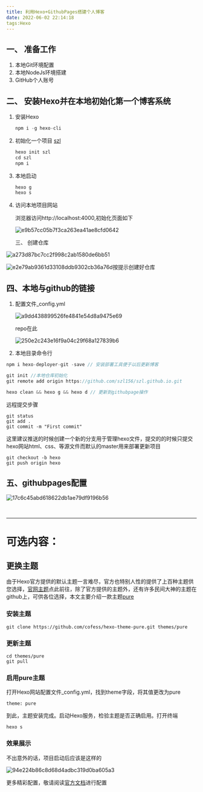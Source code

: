 ```yaml
---
title: 利用Hexo+GithubPages搭建个人博客
date: 2022-06-02 22:14:18
tags:Hexo
---
```


## 一、 准备工作

1. 本地Git环境配置
2. 本地NodeJs环境搭建
3. GitHub个人账号

## 二、 安装Hexo并在本地初始化第一个博客系统

1. 安装Hexo

   ```javascript
   npm i -g hexo-cli
   ```

2. 初始化一个项目 <u>szl</u>

   ```javascript
   hexo init szl
   cd szl
   npm i
   ```

3. 本地启动

   ```javascript
   hexo g
   hexo s
   ```

4. 访问本地项目网站

   浏览器访问http://localhost:4000,初始化页面如下

   ![e9b57cc05b7f3ca263ea41ae8cfd0642](F:\szl\source\_posts\利用Hexo-GithubPages搭建个人博客\preview1.png)

   三、 创建仓库

![a273d87bc7cc2f998c2ab1580de6bb51](F:\szl\source\_posts\利用Hexo-GithubPages搭建个人博客\r.png)

![e2e79ab9361d33108ddb9302cb36a76d](F:\szl\source\_posts\利用Hexo-GithubPages搭建个人博客\create.png)按提示创建好仓库

## 四、本地与github的链接

1. 配置文件_config.yml

   ![a9dd438899526fe4841e54d8a9475e69](F:\szl\source\_posts\利用Hexo-GithubPages搭建个人博客\setting.png)

   repo在此

   ![250e2c243e16f9a04c29f68a127839b6](F:\szl\source\_posts\利用Hexo-GithubPages搭建个人博客\httpplace.png)

2. 本地目录命令行

```javascript
npm i hexo-deployer-git -save // 安装部署工具便于以后更新博客

git init //本地仓库初始化
git remote add origin https://github.com/szl156/szl.github.io.git
```

```javascript
hexo clean && hexo g && hexo d // 更新到githubpage操作
```

 远程提交步骤

```
git status
git add .
git commit -m "First commit"
```

这里建议推送的时候创建一个新的分支用于管理hexo文件，提交的的时候只提交hexo网站html、css、等源文件而默认的master用来部署更新项目

```
git checkout -b hexo
git push origin hexo
```

## 五、githubpages配置

![17c6c45abd618622db1ae79df9196b56](F:\szl\source\_posts\利用Hexo-GithubPages搭建个人博客\githubpages.png)

<br/>

***

# 可选内容：

## 更换主题

 由于Hexo官方提供的默认主题一言难尽，官方也特别人性的提供了上百种主题供您选择，[官网主题](https://hexo.io/themes/)点此前往，除了官方提供的主题外，还有许多民间大神的主题在github上，可供各位选择，本文主要介绍一款主题[pure](https://github.com/cofess/hexo-theme-pure)

### 安装主题

```
git clone https://github.com/cofess/hexo-theme-pure.git themes/pure
```

### 更新主题

```
cd themes/pure
git pull
```

### 启用pure主题

打开Hexo网站配置文件_config.yml，找到theme字段，将其值更改为pure

```
theme: pure
```

到此，主题安装完成。启动Hexo服务，检验主题是否正确启用。打开终端

```
hexo s
```

### 效果展示

不出意外的话，项目启动后应该是这样的

![94e224b86c8d68d4adbc319d0ba605a3](F:\szl\source\_posts\利用Hexo-GithubPages搭建个人博客\preview.png)

更多精彩配置，敬请阅读[官方文档](https://github.com/cofess/hexo-theme-pure/blob/master/README.cn.md)进行配置

